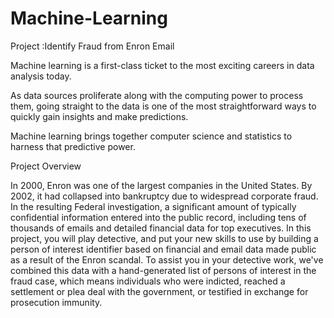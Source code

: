 # Machine-Learning
Project :Identify Fraud from Enron Email

Machine learning is a first-class ticket to the most exciting careers in data analysis today.

As data sources proliferate along with the computing power to process them, going straight to the data is one of the most straightforward ways to quickly gain insights and make predictions.

Machine learning brings together computer science and statistics to harness that predictive power.

Project Overview

In 2000, Enron was one of the largest companies in the United States. By 2002, it had collapsed into bankruptcy due to widespread corporate fraud. In the resulting Federal investigation, a significant amount of typically confidential information entered into the public record, including tens of thousands of emails and detailed financial data for top executives. In this project, you will play detective, and put your new skills to use by building a person of interest identifier based on financial and email data made public as a result of the Enron scandal. To assist you in your detective work, we've combined this data with a hand-generated list of persons of interest in the fraud case, which means individuals who were indicted, reached a settlement or plea deal with the government, or testified in exchange for prosecution immunity.
